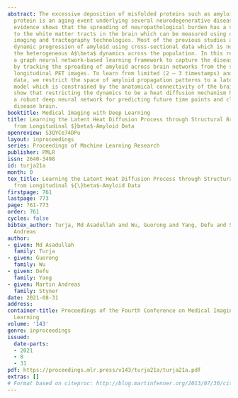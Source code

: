 ```yaml
---
abstract: The excessive deposition of misfolded proteins such as amyloid-$\beta$ (A$\beta$)
  protein is an aging event underlying several neurodegenerative diseases. Mounting
  evidence shows that the spreading of neuropathological burden has a strong association
  to the white matter tracts in the brain which can be measured using diffusion-weighted
  imaging and tractography technologies. Most of the previous studies analyze the
  dynamic progression of amyloid using cross-sectional data which is not robust to
  the heterogeneous A$\beta$ dynamics across the population. In this regard, we propose
  a graph neural network-based learning framework to capture the disease-related dynamics
  by tracking the spreading of amyloid across brain networks from the subject-specific
  longitudinal PET images. To learn from limited (2 – 3 timestamps) and noisy longitudinal
  data, we restrict the space of amyloid propagation patterns to a latent heat diffusion
  model which is constrained by the anatomical connectivity of the brain. Our experiments
  show that restricting the dynamics to be a heat diffusion mechanism helps to train
  a robust deep neural network for predicting future time points and classifying Alzheimer’s
  disease brain.
booktitle: Medical Imaging with Deep Learning
title: Learning the Latent Heat Diffusion Process through Structural Brain Network
  from Longitudinal $}beta$-Amyloid Data
openreview: S3QYCe74DPu
layout: inproceedings
series: Proceedings of Machine Learning Research
publisher: PMLR
issn: 2640-3498
id: turja21a
month: 0
tex_title: Learning the Latent Heat Diffusion Process through Structural Brain Network
  from Longitudinal ${\}beta$-Amyloid Data
firstpage: 761
lastpage: 773
page: 761-773
order: 761
cycles: false
bibtex_author: Turja, Md Asadullah and Wu, Guorong and Yang, Defu and Styner, Martin
  Andreas
author:
- given: Md Asadullah
  family: Turja
- given: Guorong
  family: Wu
- given: Defu
  family: Yang
- given: Martin Andreas
  family: Styner
date: 2021-08-31
address:
container-title: Proceedings of the Fourth Conference on Medical Imaging with Deep
  Learning
volume: '143'
genre: inproceedings
issued:
  date-parts:
  - 2021
  - 8
  - 31
pdf: https://proceedings.mlr.press/v143/turja21a/turja21a.pdf
extras: []
# Format based on citeproc: http://blog.martinfenner.org/2013/07/30/citeproc-yaml-for-bibliographies/
---
```

